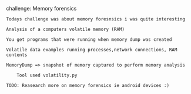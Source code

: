 
challenge: Memory forensics

    Todays challenge was about memory foresnsics i was quite interesting 

    Analysis of a computers volatile memory (RAM)

    You get programs that were running when memory dump was created

    Volatile data examples running processes,network connections, RAM contents

    MemoryDump => snapshot of memory captured to perform memory analysis

        Tool used volatility.py

    TODO: Reasearch more on memory forensics ie android devices :)
        
